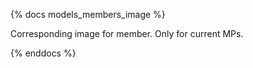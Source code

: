 {% docs models_members_image %}

Corresponding image for member.
Only for current MPs.

{% enddocs %}
